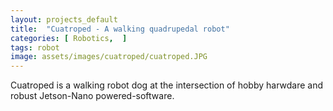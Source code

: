```yaml
---
layout: projects_default
title:  "Cuatroped - A walking quadrupedal robot"
categories: [ Robotics,  ]
tags: robot
image: assets/images/cuatroped/cuatroped.JPG
---
```


Cuatroped is a walking robot dog at the intersection of hobby harwdare and robust Jetson-Nano powered-software.